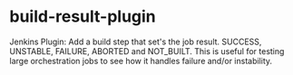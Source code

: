# build-result-plugin
Jenkins Plugin: Add a build step that set's the job result. SUCCESS, UNSTABLE, FAILURE, ABORTED and NOT_BUILT.
This is useful for testing large orchestration jobs to see how it handles failure and/or instability.
